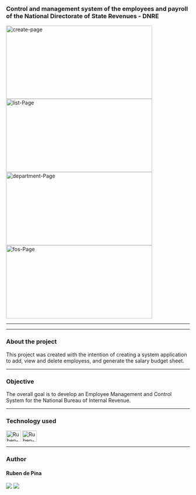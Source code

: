 <h3>Control and management system of the employees and payroll of the National Directorate of State Revenues - DNRE</h3>
<div style="display: inline_block">
    <img align="center" alt="create-page" height="200" width="400" src="#">
    <img align="center" alt="list-Page" height="200" width="400" src="#">
    <img align="center" alt="department-Page" height="200" width="400" src="#">
    <img align="center" alt="fos-Page" height="200" width="400" src="#">
<hr>
<hr>

<h3>About the project</h3>
<p>This project was created with the intention of creating a system application to add, view and delete employess, and generate the salary budget sheet.</p>
<hr>

<h3>Objective</h3>
<p>The overall goal is to develop an Employee Management and Control System for the National Bureau of Internal Revenue.</p>
<hr>

<h3>Technology used</h3>
<p><div style="display: inline_block">
    <img align="center" alt=Ruben-python height="30" width="40" src="https://cdn.jsdelivr.net/gh/devicons/devicon/icons/python/python-original-wordmark.svg">
    <img align="center" alt=Ruben-postgress height="30" width="40" src="https://cdn.jsdelivr.net/gh/devicons/devicon/icons/postgresql/postgresql-original-wordmark.svg">
</div></p>
<hr>

<h3>Author</h3>
<h4>Ruben de Pina</h4>
<p><div>
    <a href="mailto: rubenpina758@gmail.com"><img src="https://img.shields.io/badge/-Gmail-%23333?style=for-the-badge&logo=gmail&logoColor=white" target="_blank"></a>
    <a href="https://www.linkedin.com/in/ruben-pina-3851b4235/" target="_blank"><img src="https://img.shields.io/badge/-LinkedIn-%230077B5?style=for-the-badge&logo=linkedin&logoColor=white" target="_blank"></a>

